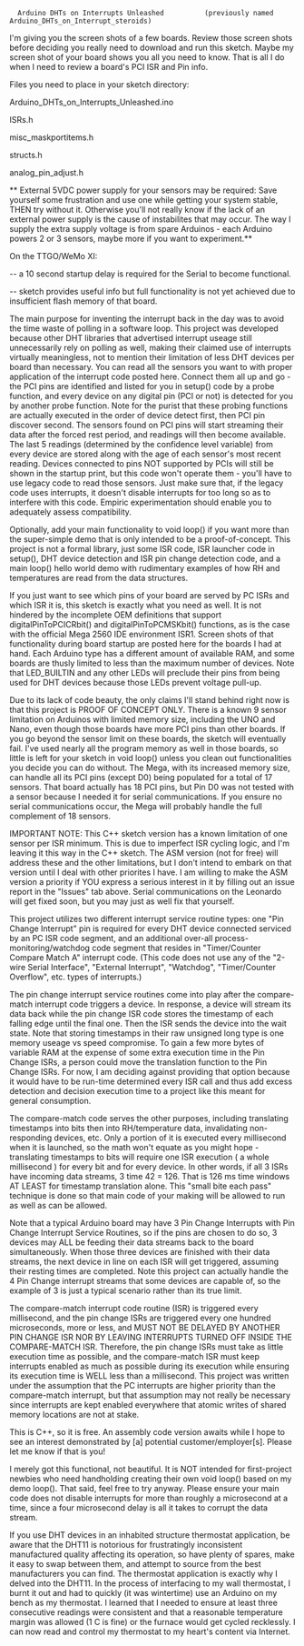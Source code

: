       Arduino DHTs on Interrupts Unleashed          (previously named Arduino_DHTs_on_Interrupt_steroids)
I'm giving you the screen shots of a few boards.  Review those screen shots before deciding you really need to download and run this sketch.  Maybe my screen shot of your board shows you all you need to know.  That is all I do when I need to review a board's PCI ISR and Pin info.


Files you need to place in your sketch directory:

Arduino_DHTs_on_Interrupts_Unleashed.ino   

ISRs.h

misc_maskportitems.h

structs.h

analog_pin_adjust.h

** External 5VDC power supply for your sensors may be required: Save yourself some frustration and use one while getting your system stable, THEN try without it.  Otherwise you'll not really know if the lack of an external power supply is the cause of instabilites that may occur.  The way I supply the extra supply voltage is from spare Arduinos - each Arduino powers 2 or 3 sensors, maybe more if you want to experiment.**

On the TTGO/WeMo XI: 

  -- a 10 second startup delay is required for the Serial to become functional.

  -- sketch provides useful info but full functionality is not yet achieved due to insufficient flash memory of that board.


The main purpose for inventing the interrupt back in the day was to avoid the time waste of polling in a software loop.  This project was developed because other DHT libraries that advertised interrupt useage still unnecessarily rely on polling as well, making their claimed use of interrupts virtually meaningless, not to mention their limitation of less DHT devices per board than necessary.  You can read all the sensors you want to with proper application of the interrupt code posted here.  Connect them all up and go - the PCI pins are identified and listed for you in setup() code by a probe function, and every device on any digital pin (PCI or not) is detected  for you by another probe function.  Note for the purist that these probing functions are actually executed in the order of device detect first, then PCI pin discover second.  The sensors found on PCI pins will start streaming their data after the forced rest period, and readings will then become available.  The last 5 readings (determined by the confidence level variable) from every device are stored along with the age of each sensor's most recent reading.  Devices connected to pins NOT supported by PCIs will still be shown in the startup print, but this code won't operate them - you'll have to use legacy code to read those sensors.  Just make sure that, if the legacy code uses interrupts, it doesn't disable interrupts for too long so as to interfere with this code.  Empiric experimentation should enable you to adequately assess compatibility.

Optionally, add your main functionality to void loop() if you want more than the super-simple demo that is only intended to be a proof-of-concept.  This project is not a formal library, just some ISR code, ISR launcher code in setup(), DHT device detection and ISR pin change detection code, and a main loop() hello world demo with rudimentary examples of how RH and temperatures are read from the data structures.  

If you just want to see which pins of your board are served by PC ISRs and which ISR it is, this sketch is exactly what you need as well.  It is not hindered by the incomplete OEM definitions that support digitalPinToPCICRbit() and digitalPinToPCMSKbit() functions, as is the case with the official Mega 2560 IDE environment ISR1.  Screen shots of that functionality during board startup are posted here for the boards I had at hand.  Each Arduino type has a different amount of available RAM, and some boards are thusly limited to less than the maximum number of devices.  Note that LED_BUILTIN and any other LEDs will preclude their pins from being used for DHT devices because those LEDs prevent voltage pull-up.

Due to its lack of code beauty, the only claims I'll stand behind right now is that this project is PROOF OF CONCEPT ONLY.  There is a known 9 sensor limitation on Arduinos with limited memory size, including the UNO and Nano, even though those boards have more PCI pins than other boards.  If you go beyond the sensor limit on these boards, the sketch will eventually fail.  I've used nearly all the program memory as well in those boards, so little is left for your sketch in void loop() unless you clean out functionalities you decide you can do without. The Mega, with its increased memory size, can handle all its PCI pins (except D0) being populated for a total of 17 sensors.  That board actually has 18 PCI pins, but Pin D0 was not tested with a sensor because I needed it for serial communications.  If you ensure no serial communications occur, the Mega will probably handle the full complement of 18 sensors.  

IMPORTANT NOTE:  This C++ sketch version has a known limitation of one sensor per ISR minimum.  This is due to imperfect ISR cycling logic, and I'm leaving it this way in the C++ sketch.  The ASM version (not for free) will address these and the other limitations, but I don't intend to embark on that version until I deal with other priorites I have.  I am willing to make the ASM version a priority if YOU express a serious interest in it by filling out an issue report in the "Issues" tab above.  Serial communications on the Leonardo will get fixed soon, but you may just as well fix that yourself.

This project utilizes two different interrupt service routine types:  one "Pin Change Interrupt" pin is required for every DHT device connected serviced by an PC ISR code segment, and an additional over-all process-monitoring/watchdog code segment that resides in "Timer/Counter Compare Match A" interrupt code. (This code does not use any of the "2-wire Serial Interface", "External Interrupt", "Watchdog", "Timer/Counter Overflow", etc. types of interrupts.)

The pin change interrupt service routines come into play after the compare-match interrupt code triggers a device.  In response, a device will stream its data back while the pin change ISR code stores the timestamp of each falling edge until the final one.  Then the ISR sends the device into the wait state.  Note that storing timestamps in their raw unsigned long type is one memory useage vs speed compromise.  To gain a few more bytes of variable RAM at the expense of some extra execution time in the Pin Change ISRs, a person could move the translation function to the Pin Change ISRs.  For now, I am deciding against providing that option because it would have to be run-time determined every ISR call and thus add excess detection and decision execution time to a project like this meant for general consumption.

The compare-match code serves the other purposes, including translating timestamps into bits then into RH/temperature data, invalidating non-responding devices, etc.  Only a portion of it is executed every millisecond when it is launched, so the math won't equate as you might hope - translating timestamps to bits will require one ISR execution ( a whole millisecond ) for every bit and for every device.  In other words, if all 3 ISRs have incoming data streams, 3 time 42 = 126.  That is 126 ms time windows AT LEAST for timestamp translation alone.   This "small bite each pass" technique is done so that main code of your making will be allowed to run as well as can be allowed.

Note that a typical Arduino board may have 3 Pin Change Interrupts with Pin Change Interrupt Service Routines, so if the pins are chosen to do so, 3 devices may ALL be feeding their data streams back to the board simultaneously.  When those three devices are finished with their data streams, the next device in line on each ISR will get triggered, assuming their resting times are completed.  Note this project can actually handle the 4 Pin Change interrupt streams that some devices are capable of, so the example of 3 is just a typical scenario rather than its true limit.

The compare-match interrupt code routine (ISR) is triggered every millisecond, and the pin change ISRs are triggered every one hundred microseconds, more or less, and MUST NOT BE DELAYED BY ANOTHER PIN CHANGE ISR NOR BY LEAVING INTERRUPTS TURNED OFF INSIDE THE COMPARE-MATCH ISR.  Therefore, the pin change ISRs must take as little execution time as possible, and the compare-match ISR must keep interrupts enabled as much as possible during its execution while ensuring its execution time is WELL less than a millisecond.  This project was written under the assumption that the PC interrupts are higher priority than the compare-match interrupt, but that assumption may not really be necessary since interrupts are kept enabled everywhere that atomic writes of shared memory locations are not at stake.

This is C++, so it is free.  An assembly code version awaits while I hope to see an interest demonstrated by [a] potential customer/employer[s].  Please let me know if that is you!

I merely got this functional, not beautiful.  It is NOT intended for first-project newbies who need handholding creating their own void loop() based on my demo loop().  That said, feel free to try anyway.  Please ensure your main code does not disable interrupts for more than roughly a microsecond at a time, since a four microsecond delay is all it takes to corrupt the data stream.  

If you use DHT devices in an inhabited structure thermostat application, be aware that the DHT11 is notorious for frustratingly inconsistent manufactured quality affecting its operation, so have plenty of spares, make it easy to swap between them, and attempt to source from the best manufacturers you can find.  The thermostat application is exactly why I delved into the DHT11.  In the process of interfacing to my wall thermostat, I burnt it out and had to quickly (it was wintertime) use an Arduino on my bench as my thermostat.  I learned that I needed to ensure at least three consecutive readings were consistent and that a reasonable temperature margin was allowed (1 C is fine) or the furnace would get cycled recklessly.  I can now read and control my thermostat to my heart's content via Internet.
